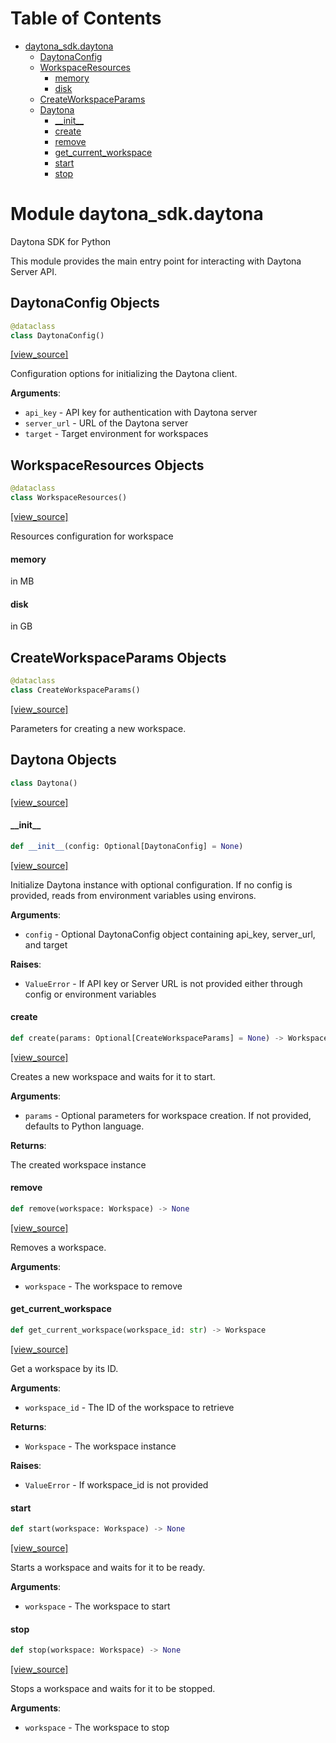 # Table of Contents

* [daytona\_sdk.daytona](#daytona_sdk.daytona)
  * [DaytonaConfig](#daytona_sdk.daytona.DaytonaConfig)
  * [WorkspaceResources](#daytona_sdk.daytona.WorkspaceResources)
    * [memory](#daytona_sdk.daytona.WorkspaceResources.memory)
    * [disk](#daytona_sdk.daytona.WorkspaceResources.disk)
  * [CreateWorkspaceParams](#daytona_sdk.daytona.CreateWorkspaceParams)
  * [Daytona](#daytona_sdk.daytona.Daytona)
    * [\_\_init\_\_](#daytona_sdk.daytona.Daytona.__init__)
    * [create](#daytona_sdk.daytona.Daytona.create)
    * [remove](#daytona_sdk.daytona.Daytona.remove)
    * [get\_current\_workspace](#daytona_sdk.daytona.Daytona.get_current_workspace)
    * [start](#daytona_sdk.daytona.Daytona.start)
    * [stop](#daytona_sdk.daytona.Daytona.stop)

<a id="daytona_sdk.daytona"></a>

# Module daytona\_sdk.daytona

Daytona SDK for Python

This module provides the main entry point for interacting with Daytona Server API.

<a id="daytona_sdk.daytona.DaytonaConfig"></a>

## DaytonaConfig Objects

```python
@dataclass
class DaytonaConfig()
```

[[view_source]](https://github.com/daytonaio/daytona-client/blob/ffc8236270880d7442f27c0dd60560911b3c474e/packages/python/src/daytona_sdk/daytona.py#L33)

Configuration options for initializing the Daytona client.

**Arguments**:

- `api_key` - API key for authentication with Daytona server
- `server_url` - URL of the Daytona server
- `target` - Target environment for workspaces

<a id="daytona_sdk.daytona.WorkspaceResources"></a>

## WorkspaceResources Objects

```python
@dataclass
class WorkspaceResources()
```

[[view_source]](https://github.com/daytonaio/daytona-client/blob/ffc8236270880d7442f27c0dd60560911b3c474e/packages/python/src/daytona_sdk/daytona.py#L46)

Resources configuration for workspace

<a id="daytona_sdk.daytona.WorkspaceResources.memory"></a>

#### memory

in MB

<a id="daytona_sdk.daytona.WorkspaceResources.disk"></a>

#### disk

in GB

<a id="daytona_sdk.daytona.CreateWorkspaceParams"></a>

## CreateWorkspaceParams Objects

```python
@dataclass
class CreateWorkspaceParams()
```

[[view_source]](https://github.com/daytonaio/daytona-client/blob/ffc8236270880d7442f27c0dd60560911b3c474e/packages/python/src/daytona_sdk/daytona.py#L54)

Parameters for creating a new workspace.

<a id="daytona_sdk.daytona.Daytona"></a>

## Daytona Objects

```python
class Daytona()
```

[[view_source]](https://github.com/daytonaio/daytona-client/blob/ffc8236270880d7442f27c0dd60560911b3c474e/packages/python/src/daytona_sdk/daytona.py#L68)

<a id="daytona_sdk.daytona.Daytona.__init__"></a>

#### \_\_init\_\_

```python
def __init__(config: Optional[DaytonaConfig] = None)
```

[[view_source]](https://github.com/daytonaio/daytona-client/blob/ffc8236270880d7442f27c0dd60560911b3c474e/packages/python/src/daytona_sdk/daytona.py#L69)

Initialize Daytona instance with optional configuration.
If no config is provided, reads from environment variables using environs.

**Arguments**:

- `config` - Optional DaytonaConfig object containing api_key, server_url, and target
  

**Raises**:

- `ValueError` - If API key or Server URL is not provided either through config or environment variables

<a id="daytona_sdk.daytona.Daytona.create"></a>

#### create

```python
def create(params: Optional[CreateWorkspaceParams] = None) -> Workspace
```

[[view_source]](https://github.com/daytonaio/daytona-client/blob/ffc8236270880d7442f27c0dd60560911b3c474e/packages/python/src/daytona_sdk/daytona.py#L162)

Creates a new workspace and waits for it to start.

**Arguments**:

- `params` - Optional parameters for workspace creation. If not provided,
  defaults to Python language.
  

**Returns**:

  The created workspace instance

<a id="daytona_sdk.daytona.Daytona.remove"></a>

#### remove

```python
def remove(workspace: Workspace) -> None
```

[[view_source]](https://github.com/daytonaio/daytona-client/blob/ffc8236270880d7442f27c0dd60560911b3c474e/packages/python/src/daytona_sdk/daytona.py#L237)

Removes a workspace.

**Arguments**:

- `workspace` - The workspace to remove

<a id="daytona_sdk.daytona.Daytona.get_current_workspace"></a>

#### get\_current\_workspace

```python
def get_current_workspace(workspace_id: str) -> Workspace
```

[[view_source]](https://github.com/daytonaio/daytona-client/blob/ffc8236270880d7442f27c0dd60560911b3c474e/packages/python/src/daytona_sdk/daytona.py#L245)

Get a workspace by its ID.

**Arguments**:

- `workspace_id` - The ID of the workspace to retrieve
  

**Returns**:

- `Workspace` - The workspace instance
  

**Raises**:

- `ValueError` - If workspace_id is not provided

<a id="daytona_sdk.daytona.Daytona.start"></a>

#### start

```python
def start(workspace: Workspace) -> None
```

[[view_source]](https://github.com/daytonaio/daytona-client/blob/ffc8236270880d7442f27c0dd60560911b3c474e/packages/python/src/daytona_sdk/daytona.py#L270)

Starts a workspace and waits for it to be ready.

**Arguments**:

- `workspace` - The workspace to start

<a id="daytona_sdk.daytona.Daytona.stop"></a>

#### stop

```python
def stop(workspace: Workspace) -> None
```

[[view_source]](https://github.com/daytonaio/daytona-client/blob/ffc8236270880d7442f27c0dd60560911b3c474e/packages/python/src/daytona_sdk/daytona.py#L279)

Stops a workspace and waits for it to be stopped.

**Arguments**:

- `workspace` - The workspace to stop

